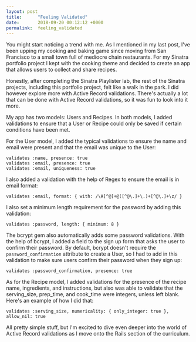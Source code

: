 ```yaml
---
layout: post
title:      "Feeling Validated"
date:       2018-09-20 00:12:12 +0000
permalink:  feeling_validated
---
```



You might start noticing a trend with me. As I mentioned in my last post, I've been upping my cooking and baking game since moving from San Francisco to a small town full of mediocre chain restaurants. For my Sinatra portfolio project I kept with the cooking theme and decided to create an app that allows users to collect and share recipes.

Honestly, after completing the Sinatra Playlister lab, the rest of the Sinatra projects, including this portfolio project, felt like a walk in the park. I did however explore more with Active Record validations. There's actually a lot that can be done with Active Record validations, so it was fun to look into it more.

My app has two models: Users and Recipes. In both models, I added validations to ensure that a User or Recipe could only be saved if certain conditions have been met.

For the User model, I added the typical validations to ensure the name and email were present and that the email was unique to the User:
```
validates :name, presence: true
validates :email, presence: true
validates :email, uniqueness: true
```

I also added a validation with the help of Regex to ensure the email is in email format:
```
validates :email, format: { with: /\A[^@]+@([^@\.]+\.)+[^@\.]+\z/ }
```

I also set a minimum length requirement for the password by adding this validation:
```
validates :password, length: { minimum: 8 }
```

The bcrypt gem also automatically adds some password validations. With the help of bcrypt, I added a field to the sign up form that asks the user to confirm their password. By default, bcrypt doesn't require the `password_confirmation` attribute to create a User, so I had to add in this validation to make sure users confirm their password when they sign up:
```
validates :password_confirmation, presence: true
```

As for the Recipe model, I added validations for the presence of the recipe name, ingredients, and instructions, but also was able to validate that the serving_size, prep_time, and cook_time were integers, unless left blank. Here's an example of how I did that:
```
validates :serving_size, numericality: { only_integer: true }, allow_nil: true
```

All pretty simple stuff, but I'm excited to dive even deeper into the world of Active Record validations as I move onto the Rails section of the curriculum.
